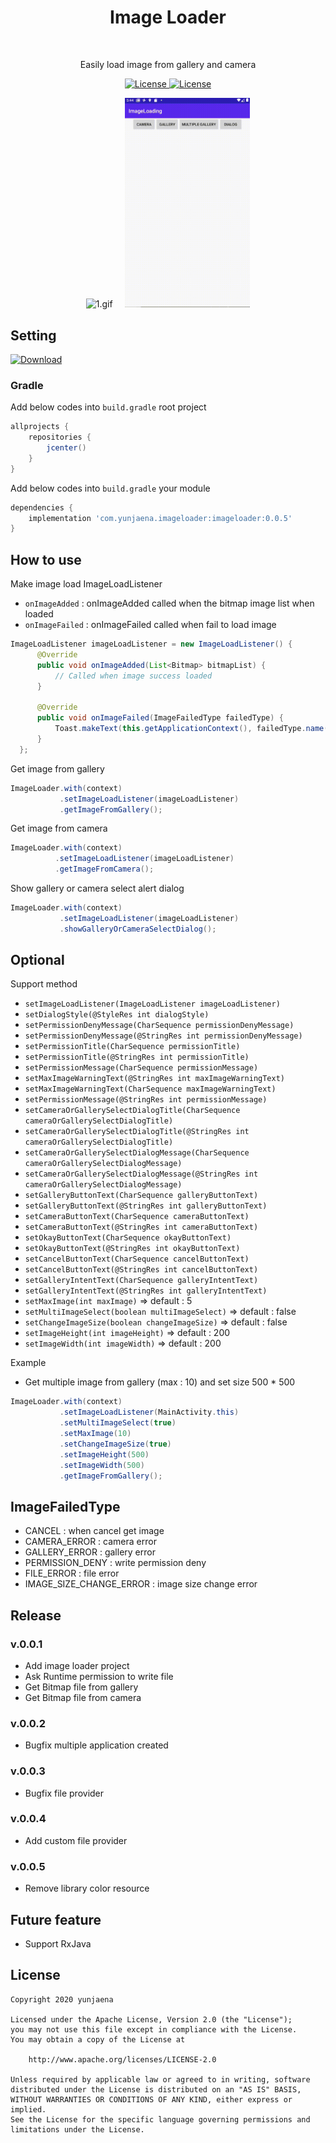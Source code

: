 <h1 align="center">Image Loader</h1></br>

<p align="center">
Easily load image from gallery and camera
</p>

<p align="center">
<a href="https://android-arsenal.com/api?level=19"><img alt="License" src="https://img.shields.io/badge/API-19%2B-brightgreen.svg?style=flat"/>
<a href="https://opensource.org/licenses/Apache-2.0"><img alt="License" src="https://img.shields.io/badge/License-Apache%202.0-blue.svg"/>
</a>

<p align="center">
<img alt="1.gif" src="./img/1.gif" width="200"/>
&nbsp
&nbsp
<img alt="2.gif" src="./img/2.gif" width="200"/>
</p>

## Setting
[ ![Download](https://api.bintray.com/packages/yunjaena/image-loader/imageloader/images/download.svg?version=0.0.5) ](https://bintray.com/yunjaena/image-loader/imageloader/0.0.5/link)

### Gradle
Add below codes into `build.gradle` root project

```gradle
allprojects {
    repositories {
        jcenter()
    }
}
```

Add below codes into `build.gradle` your module

```gradle
dependencies {
    implementation 'com.yunjaena.imageloader:imageloader:0.0.5'
}
```

## How to use

Make image load ImageLoadListener
  - `onImageAdded` : onImageAdded called when the bitmap image list when loaded
  - `onImageFailed` : onImageFailed called when fail to load image

```java
ImageLoadListener imageLoadListener = new ImageLoadListener() {
      @Override
      public void onImageAdded(List<Bitmap> bitmapList) {
          // Called when image success loaded
      }

      @Override
      public void onImageFailed(ImageFailedType failedType) {
          Toast.makeText(this.getApplicationContext(), failedType.name(), Toast.LENGTH_SHORT).show();
      }
  };
```

Get image from gallery

```java
ImageLoader.with(context)
           .setImageLoadListener(imageLoadListener)
           .getImageFromGallery();
```

 Get image from camera

```java
ImageLoader.with(context)
          .setImageLoadListener(imageLoadListener)
          .getImageFromCamera();
```

Show gallery or camera select alert dialog

```java
ImageLoader.with(context)
           .setImageLoadListener(imageLoadListener)
           .showGalleryOrCameraSelectDialog();
```

## Optional

Support method

- `setImageLoadListener(ImageLoadListener imageLoadListener)`
- `setDialogStyle(@StyleRes int dialogStyle)`
- `setPermissionDenyMessage(CharSequence permissionDenyMessage)`
- `setPermissionDenyMessage(@StringRes int permissionDenyMessage)`
- `setPermissionTitle(CharSequence permissionTitle)`
- `setPermissionTitle(@StringRes int permissionTitle)`
- `setPermissionMessage(CharSequence permissionMessage)`
- `setMaxImageWarningText(@StringRes int maxImageWarningText)`
- `setMaxImageWarningText(CharSequence maxImageWarningText)`
- `setPermissionMessage(@StringRes int permissionMessage)`
- `setCameraOrGallerySelectDialogTitle(CharSequence cameraOrGallerySelectDialogTitle)`
- `setCameraOrGallerySelectDialogTitle(@StringRes int cameraOrGallerySelectDialogTitle)`
- `setCameraOrGallerySelectDialogMessage(CharSequence cameraOrGallerySelectDialogMessage)`
- `setCameraOrGallerySelectDialogMessage(@StringRes int cameraOrGallerySelectDialogMessage)`
- `setGalleryButtonText(CharSequence galleryButtonText)`
- `setGalleryButtonText(@StringRes int galleryButtonText)`
- `setCameraButtonText(CharSequence cameraButtonText)`
- `setCameraButtonText(@StringRes int cameraButtonText)`
- `setOkayButtonText(CharSequence okayButtonText)`
- `setOkayButtonText(@StringRes int okayButtonText)`
- `setCancelButtonText(CharSequence cancelButtonText)`
- `setCancelButtonText(@StringRes int cancelButtonText)`
- `setGalleryIntentText(CharSequence galleryIntentText)`
- `setGalleryIntentText(@StringRes int galleryIntentText)`
- `setMaxImage(int maxImage)` => default : 5
- `setMultiImageSelect(boolean multiImageSelect)` => default : false
- `setChangeImageSize(boolean changeImageSize)` => default : false
- `setImageHeight(int imageHeight)` => default : 200
- `setImageWidth(int imageWidth)` => default : 200

Example
- Get multiple image from gallery (max : 10) and set size 500 * 500
```java
ImageLoader.with(context)
           .setImageLoadListener(MainActivity.this)
           .setMultiImageSelect(true)
           .setMaxImage(10)
           .setChangeImageSize(true)
           .setImageHeight(500)
           .setImageWidth(500)
           .getImageFromGallery();
```

## ImageFailedType

- CANCEL : when cancel get image
- CAMERA_ERROR : camera error
- GALLERY_ERROR : gallery error
- PERMISSION_DENY : write permission deny
- FILE_ERROR : file error
- IMAGE_SIZE_CHANGE_ERROR : image size change error

## Release

### v.0.0.1
- Add image loader project
- Ask Runtime permission to write file
- Get Bitmap file from gallery
- Get Bitmap file from camera

### v.0.0.2
-  Bugfix multiple application created

### v.0.0.3
-  Bugfix file provider

### v.0.0.4
-  Add custom file provider

### v.0.0.5
-  Remove library color resource

## Future feature
- Support RxJava

## License
```
Copyright 2020 yunjaena

Licensed under the Apache License, Version 2.0 (the "License");
you may not use this file except in compliance with the License.
You may obtain a copy of the License at

    http://www.apache.org/licenses/LICENSE-2.0

Unless required by applicable law or agreed to in writing, software
distributed under the License is distributed on an "AS IS" BASIS,
WITHOUT WARRANTIES OR CONDITIONS OF ANY KIND, either express or implied.
See the License for the specific language governing permissions and
limitations under the License.
```

